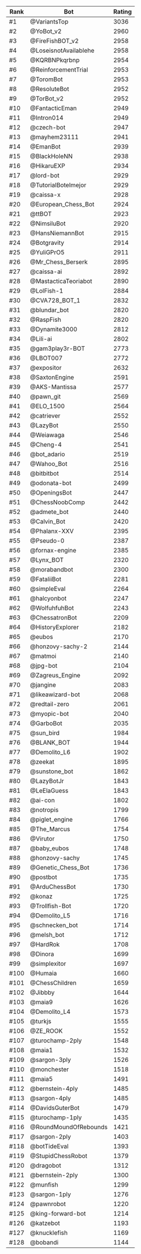 Rank|Bot|Rating
---|---|---
#1|@VariantsTop|3036
#2|@YoBot_v2|2960
#3|@FireFishBOT_v2|2958
#4|@LoseisnotAvailablehe|2958
#5|@KQRBNPkqrbnp|2954
#6|@ReinforcementTrial|2953
#7|@ToromBot|2953
#8|@ResoluteBot|2952
#9|@TorBot_v2|2952
#10|@FantacticEman|2949
#11|@Intron014|2949
#12|@czech-bot|2947
#13|@mayhem23111|2941
#14|@EmanBot|2939
#15|@BlackHoleNN|2938
#16|@HikaruEXP|2934
#17|@lord-bot|2929
#18|@TutorialBotelmejor|2929
#19|@caissa-x|2928
#20|@European_Chess_Bot|2924
#21|@ttBOT|2923
#22|@NimsiluBot|2920
#23|@HansNiemannBot|2915
#24|@Botgravity|2914
#25|@YuliGPrO5|2911
#26|@Mr_Chess_Berserk|2895
#27|@caissa-ai|2892
#28|@MastacticaTeoriabot|2890
#29|@LolFish-1|2884
#30|@CVA728_BOT_1|2832
#31|@blundar_bot|2820
#32|@RaspFish|2820
#33|@Dynamite3000|2812
#34|@Lili-ai|2802
#35|@gam3play3r-BOT|2773
#36|@LBOT007|2772
#37|@expositor|2632
#38|@SaxtonEngine|2591
#39|@AKS-Mantissa|2577
#40|@pawn_git|2569
#41|@ELO_1500|2564
#42|@catriever|2552
#43|@LazyBot|2550
#44|@Weiawaga|2546
#45|@Cheng-4|2541
#46|@bot_adario|2519
#47|@Wahoo_Bot|2516
#48|@bitbitbot|2514
#49|@odonata-bot|2499
#50|@OpeningsBot|2447
#51|@ChessNoobComp|2442
#52|@admete_bot|2440
#53|@Calvin_Bot|2420
#54|@Phalanx-XXV|2395
#55|@Pseudo-0|2387
#56|@fornax-engine|2385
#57|@Lynx_BOT|2320
#58|@morabandbot|2300
#59|@FataliiBot|2281
#60|@simpleEval|2264
#61|@halcyonbot|2247
#62|@WolfuhfuhBot|2243
#63|@ChessatronBot|2209
#64|@HistoryExplorer|2182
#65|@eubos|2170
#66|@honzovy-sachy-2|2144
#67|@matmoi|2140
#68|@jpg-bot|2104
#69|@Zagreus_Engine|2092
#70|@jangine|2083
#71|@likeawizard-bot|2068
#72|@redtail-zero|2061
#73|@myopic-bot|2040
#74|@GarboBot|2035
#75|@sun_bird|1984
#76|@BLANK_BOT|1944
#77|@Demolito_L6|1902
#78|@zeekat|1895
#79|@sunstone_bot|1862
#80|@LazyBotJr|1843
#81|@LeElaGuess|1843
#82|@ai-con|1802
#83|@notropis|1799
#84|@piglet_engine|1766
#85|@The_Marcus|1754
#86|@Virutor|1750
#87|@baby_eubos|1748
#88|@honzovy-sachy|1745
#89|@Genetic_Chess_Bot|1736
#90|@postbot|1735
#91|@ArduChessBot|1730
#92|@konaz|1725
#93|@Trollfish-Bot|1720
#94|@Demolito_L5|1716
#95|@schnecken_bot|1714
#96|@melsh_bot|1712
#97|@HardRok|1708
#98|@Dinora|1699
#99|@simplexitor|1697
#100|@Humaia|1660
#101|@ChessChildren|1659
#102|@Jibbby|1644
#103|@maia9|1626
#104|@Demolito_L4|1573
#105|@turkjs|1555
#106|@ZE_ROOK|1552
#107|@turochamp-2ply|1548
#108|@maia1|1532
#109|@sargon-3ply|1526
#110|@monchester|1518
#111|@maia5|1491
#112|@bernstein-4ply|1485
#113|@sargon-4ply|1485
#114|@DavidsGuterBot|1479
#115|@turochamp-1ply|1435
#116|@RoundMoundOfRebounds|1421
#117|@sargon-2ply|1403
#118|@botTideEval|1393
#119|@StupidChessRobot|1379
#120|@dragobot|1312
#121|@bernstein-2ply|1300
#122|@munfish|1299
#123|@sargon-1ply|1276
#124|@pawnrobot|1220
#125|@king-forward-bot|1214
#126|@katzebot|1193
#127|@knucklefish|1169
#128|@bobandi|1144
